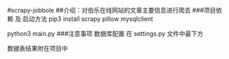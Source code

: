 #scrapy-jobbole
##介绍：对伯乐在线网站的文章主要信息进行爬去
###项目依赖 及 启动方法
pip3 install scrapy pillow mysqlclient

python3 main.py
###注意事项
数据库配置 在 settings.py 文件中最下方

数据表结果附在项目中 